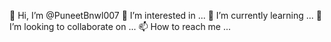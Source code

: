 👋 Hi, I’m @PuneetBnwl007
👀 I’m interested in ...
🌱 I’m currently learning ...
💞️ I’m looking to collaborate on ...
📫 How to reach me ...
